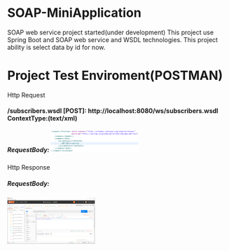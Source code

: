 # SOAP-MiniApplication
SOAP web service project started(under development) 
This project use Spring Boot and SOAP web service and WSDL technologies.
This project ability is select data by id for now.

# Project Test Enviroment(POSTMAN)
<p>
Http Request                                                           
<h4>/subscribers.wsdl  [POST]:   http://localhost:8080/ws/subscribers.wsdl   ContextType:(text/xml) 
<h5>RequestBody:
<a href="https://github.com/Burcukgo/SOAP-MiniApplication/blob/master/img/request.png" target="_blank">
<img src="https://github.com/Burcukgo/SOAP-MiniApplication/blob/master/img/request.png" width="200" style="max-width:100%;"></a></h5>
</h5> </h4>
 
 
Http Response                                                          
<h5>RequestBody: </h5>
<h5></h5>



<a href="https://github.com/Burcukgo/WSPrototype/blob/master/img/test.png" target="_blank">
<img src="https://github.com/Burcukgo/WSPrototype/blob/master/img/test.png" width="200" style="max-width:100%;"></a>
  
</p> 
